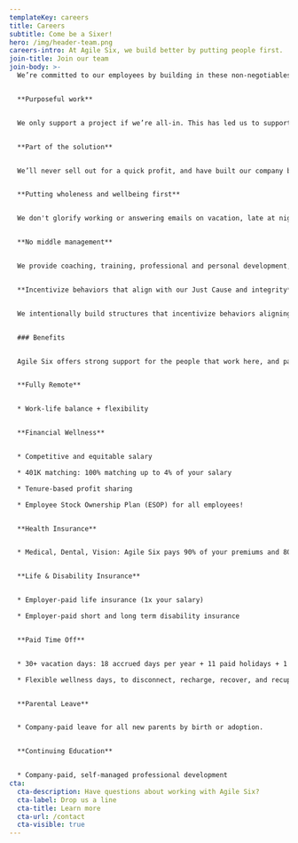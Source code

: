 ```yaml
---
templateKey: careers
title: Careers
subtitle: Come be a Sixer!
hero: /img/header-team.png
careers-intro: At Agile Six, we build better by putting people first.
join-title: Join our team
join-body: >-
  We’re committed to our employees by building in these non-negotiables:


  **Purposeful work**


  We only support a project if we’re all-in. This has led us to support missions like pandemic readiness at the CDC, improving veteran-facing services at the VA, and modernizing the Medicare payment systems at CMS.


  **Part of the solution**


  We’ll never sell out for a quick profit, and have built our company based on relationships and organic growth rather than a predatory capture mindset that’s the status quo for most of the industry. 


  **Putting wholeness and wellbeing first**


  We don't glorify working or answering emails on vacation, late at night, or on the weekends. We trust you to make decisions that help you do your job, be fulfilled and whole.


  **No middle management**


  We provide coaching, training, professional and personal development, and other support to teams. We empower our employees to make decisions at a level where the information resides. 


  **Incentivize behaviors that align with our Just Cause and integrity**


  We intentionally build structures that incentivize behaviors aligning with our Just Cause and integrity. For us to win, the Government, users and taxpayers must also win.


  ### Benefits


  Agile Six offers strong support for the people that work here, and part of that includes a great list of benefits.


  **Fully Remote**


  * Work-life balance + flexibility 


  **Financial Wellness**


  * Competitive and equitable salary

  * 401K matching: 100% matching up to 4% of your salary 

  * Tenure-based profit sharing

  * Employee Stock Ownership Plan (ESOP) for all employees!


  **Health Insurance**


  * Medical, Dental, Vision: Agile Six pays 90% of your premiums and 80% for all enrolled family members.


  **Life & Disability Insurance** 


  * Employer-paid life insurance (1x your salary)

  * Employer-paid short and long term disability insurance


  **Paid Time Off**


  * 30+ vacation days: 18 accrued days per year + 11 paid holidays + 1 Floating Holiday

  * Flexible wellness days, to disconnect, recharge, recover, and recuperate. 


  **Parental Leave**


  * Company-paid leave for all new parents by birth or adoption.


  **Continuing Education**


  * Company-paid, self-managed professional development
cta:
  cta-description: Have questions about working with Agile Six?
  cta-label: Drop us a line
  cta-title: Learn more
  cta-url: /contact
  cta-visible: true
---
```

